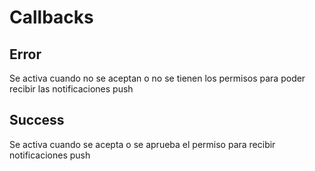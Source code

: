 # Callbacks

## Error

Se activa cuando no se aceptan o no se tienen los permisos para poder recibir las notificaciones push

## Success

Se activa cuando se acepta o se aprueba el permiso para recibir notificaciones push

